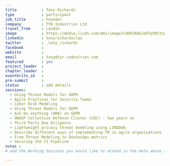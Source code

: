 ```yaml
---
title           : Tony Richards
type            : participant
job_title       : Founder
company         : TYR Industries Ltd
travel_from     : London
image           : https://media.licdn.com/dms/image/C4D03AQGJebTpSMCtSg/profile-displayphoto-shrink_800_800/0?e=1564012800&v=beta&t=CfykdgbBYrEKiMyVkb7r_xnGZjoa_FPkVR0W21MOwy8
linkedin        : tonyrichardsclas
twitter         : _tony_richards
facebook        :
website         : 
email           : tony@tyr-industries.com
featured        : yes
project_leader  :
chapter_leader  :
eventbrite_id   :
pre-summit      :
status          : add details
sessions:
  - Using Threat Models for GDPR
  - Agile Practices for Security Teams
  - Cyber Risk Modeling
  - Using Threat Models for GDPR
  - Ask me anything (AMA) on GDPR
  - OWASP Collective Defence Cluster (CDC) - two years on
  - Third Party Due Diligence
  - Lightweight privacy threat modeling using LINDDUN
  - Describe different ways of implementing TM in agile organisations
  - From Threat Modeling to DevSecOps metrics
  - Securing the CI Pipeline
notes :
# add the Working Sessions you would like to attend in the meta above (use the session's title) e.g. sessions (one per line): -Security Playbooks Diagrams -Hackathon Daily Sessions

---
```


<!-- put more details about participant here -->
